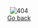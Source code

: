 <div align="center">
    <img src="https://http.cat/404" alt="404">
    <br>
    <a href="javascript:history.back()">Go back</a>
</div>
